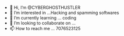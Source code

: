 - 👋 Hi, I’m @CYBERGHOSTHUSTLER
- 👀 I’m interested in ...Hacking and spamming softwares
- 🌱 I’m currently learning ... coding
- 💞️ I’m looking to collaborate on ...
- 📫 How to reach me ... 7076523125

<!---
CYBERGHOSTHUSTLER/CYBERGHOSTHUSTLER is a ✨ special ✨ repository because its `README.md` (this file) appears on your GitHub profile.
You can click the Preview link to take a look at your changes.
--->
